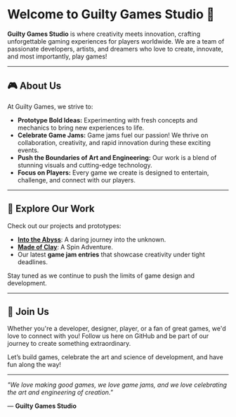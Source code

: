 # Welcome to Guilty Games Studio 👾

**Guilty Games Studio** is where creativity meets innovation, crafting unforgettable gaming experiences for players worldwide. We are a team of passionate developers, artists, and dreamers who love to create, innovate, and most importantly, play games!

---

## 🎮 About Us

At Guilty Games, we strive to:
- **Prototype Bold Ideas:** Experimenting with fresh concepts and mechanics to bring new experiences to life.
- **Celebrate Game Jams:** Game jams fuel our passion! We thrive on collaboration, creativity, and rapid innovation during these exciting events.
- **Push the Boundaries of Art and Engineering:** Our work is a blend of stunning visuals and cutting-edge technology.
- **Focus on Players:** Every game we create is designed to entertain, challenge, and connect with our players.

---

## 🚀 Explore Our Work

Check out our projects and prototypes:
- [**Into the Abyss**](#): A daring journey into the unknown.
- [**Made of Clay**](#): A Spin Adventure.
- Our latest **game jam entries** that showcase creativity under tight deadlines.
  
Stay tuned as we continue to push the limits of game design and development.

---

## 🌟 Join Us

Whether you're a developer, designer, player, or a fan of great games, we'd love to connect with you! Follow us here on GitHub and be part of our journey to create something extraordinary.

Let’s build games, celebrate the art and science of development, and have fun along the way!

---

*"We love making good games, we love game jams, and we love celebrating the art and engineering of creation."*

— **Guilty Games Studio**
